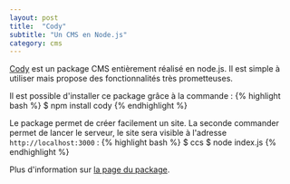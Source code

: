 ```yaml
---
layout: post
title:  "Cody"
subtitle: "Un CMS en Node.js"
category: cms
---
```


[Cody][cody] est un package CMS entièrement réalisé en node.js. Il est
simple à utiliser mais propose des fonctionnalités très prometteuses.

Il est possible d'installer ce package grâce à la commande :
{% highlight bash %}
$ npm install cody
{% endhighlight %}

Le package permet de créer facilement un site. La seconde commander
permet de lancer le serveur, le site sera visible à l'adresse
`http://localhost:3000` :
{% highlight bash %}
$ ccs
$ node index.js
{% endhighlight %}

Plus d'information sur [la page du package][cody].


[cody]: http://cody-cms.org/en/install
